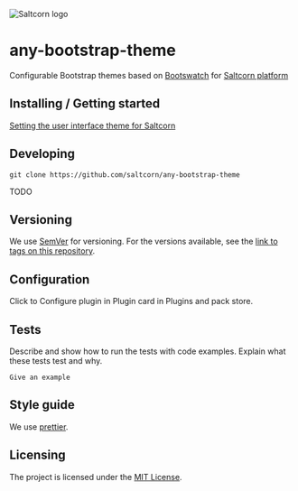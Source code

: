 ![Saltcorn logo](https://saltcorn.com/files/serve/16)
# any-bootstrap-theme

Configurable Bootstrap themes based on [Bootswatch](https://github.com/thomaspark/bootswatch/) for [Saltcorn platform](https://saltcorn.com/)

## Installing / Getting started

[Setting the user interface theme for Saltcorn](https://wiki.saltcorn.com/view/ShowPage?title=Setting%20the%20user%20interface%20theme)

## Developing

```shell
git clone https://github.com/saltcorn/any-bootstrap-theme
```
TODO

## Versioning

We use [SemVer](http://semver.org/) for versioning. For the versions available, see the [link to tags on this repository](/tags).

## Configuration

Click to Configure plugin in Plugin card in Plugins and pack store.

## Tests

Describe and show how to run the tests with code examples.
Explain what these tests test and why.

```shell
Give an example
```

## Style guide

We use [prettier](https://github.com/saltcorn/saltcorn/#prettier).

## Licensing 

The project is licensed under the [MIT License](/LICENSE).
